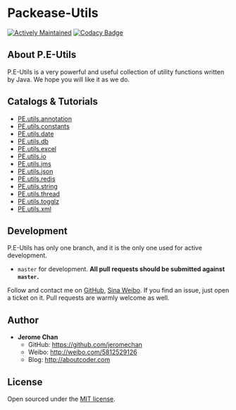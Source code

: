 Packease-Utils
==================

[![Actively Maintained](https://maintained.tech/badge.svg)](https://maintained.tech/)
[![Codacy Badge](https://api.codacy.com/project/badge/Grade/5a356c3a08474a18966c221acd1bafaf)](https://www.codacy.com/app/jerome.chan369/packease-utils-java?utm_source=github.com&amp;utm_medium=referral&amp;utm_content=packease/packease-utils-java&amp;utm_campaign=Badge_Grade)

## About P.E-Utils

P.E-Utils is a very powerful and useful collection of utility functions written by Java. We hope you will like it as we do.

## Catalogs & Tutorials

* [PE.utils.annotation](utils/src/main/java/com/aboutcoder/packease/utils/annotation/)
* [PE.utils.constants](utils/src/main/java/com/aboutcoder/packease/utils/constants/)
* [PE.utils.date](utils/src/main/java/com/aboutcoder/packease/utils/date/)
* [PE.utils.db](utils/src/main/java/com/aboutcoder/packease/utils/db/)
* [PE.utils.excel](utils/src/main/java/com/aboutcoder/packease/utils/excel/)
* [PE.utils.io](utils/src/main/java/com/aboutcoder/packease/utils/io/)
* [PE.utils.jms](utils/src/main/java/com/aboutcoder/packease/utils/jms/)
* [PE.utils.json](utils/src/main/java/com/aboutcoder/packease/utils/json/)
* [PE.utils.redis](utils/src/main/java/com/aboutcoder/packease/utils/redis/)
* [PE.utils.string](utils/src/main/java/com/aboutcoder/packease/utils/string/)
* [PE.utils.thread](utils/src/main/java/com/aboutcoder/packease/utils/thread/)
* [PE.utils.togglz](utils/src/main/java/com/aboutcoder/packease/utils/togglz/)
* [PE.utils.xml](utils/src/main/java/com/aboutcoder/packease/utils/xml/)

## Development

P.E-Utils has only one branch, and it is the only one used for active development.

- `master` for development.  **All pull requests should be submitted against `master`.**

Follow and contact me on [GitHub](https://github.com/jeromechan), [Sina Weibo](http://weibo.com/5812529126). 
If you find an issue, just open a ticket on it. Pull requests are warmly welcome as well.

## Author
- **Jerome Chan**
	- GitHub: <https://github.com/jeromechan>
	- Weibo: <http://weibo.com/5812529126>
	- Blog: <http://aboutcoder.com>

## License

Open sourced under the [MIT license](LICENSE.md).


